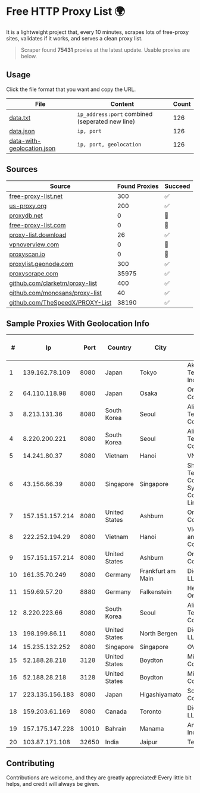 
# Free HTTP Proxy List 🌍

It is a lightweight project that, every 10 minutes, scrapes lots of free-proxy sites, validates if it works, and serves a clean proxy list.


> Scraper found **75431** proxies at the latest update. Usable proxies are below.

## Usage

Click the file format that you want and copy the URL.


|File|Content|Count|
|----|-------|-----|
|[data.txt](https://raw.githubusercontent.com/themiralay/Proxy-List-World/master/data.txt)|`ip_address:port` combined (seperated new line)|126|
|[data.json](https://raw.githubusercontent.com/themiralay/Proxy-List-World/master/data.json)|`ip, port`|126|
|[data-with-geolocation.json](https://raw.githubusercontent.com/themiralay/Proxy-List-World/master/data-with-geolocation.json)|`ip, port, geolocation`|126|

## Sources

|Source|Found Proxies|Succeed|
|------|-------------|-------|
|[free-proxy-list.net](https://free-proxy-list.net)|300|✅|
|[us-proxy.org](https://www.us-proxy.org)|200|✅|
|[proxydb.net](http://proxydb.net)|0|🚫|
|[free-proxy-list.com](https://free-proxy-list.com/?page=&port=&type%5B%5D=http&type%5B%5D=https&up_time=0&search=Search)|0|🚫|
|[proxy-list.download](https://www.proxy-list.download/HTTP)|26|✅|
|[vpnoverview.com](https://vpnoverview.com/privacy/anonymous-browsing/free-proxy-servers)|0|🚫|
|[proxyscan.io](https://www.proxyscan.io)|0|🚫|
|[proxylist.geonode.com](https://proxylist.geonode.com/api/proxy-list?limit=300&page=1&sort_by=lastChecked&sort_type=desc&protocols=http,https)|300|✅|
|[proxyscrape.com](https://api.proxyscrape.com/v2/?request=displayproxies&protocol=http&timeout=10000&country=all&ssl=all&anonymity=all)|35975|✅|
|[github.com/clarketm/proxy-list](https://raw.githubusercontent.com/clarketm/proxy-list/master/proxy-list-raw.txt)|400|✅|
|[github.com/monosans/proxy-list](https://raw.githubusercontent.com/monosans/proxy-list/main/proxies/http.txt)|40|✅|
|[github.com/TheSpeedX/PROXY-List](https://raw.githubusercontent.com/TheSpeedX/PROXY-List/master/http.txt)|38190|✅|


## Sample Proxies With Geolocation Info

|#|Ip|Port|Country|City|Internet Service Provider|
|-|--|----|-------|----|-------------------------|
|1|139.162.78.109|8080|Japan|Tokyo|Akamai Technologies, Inc.|
|2|64.110.118.98|8080|Japan|Osaka|Oracle Corporation|
|3|8.213.131.36|8080|South Korea|Seoul|Alibaba (US) Technology Co., Ltd.|
|4|8.220.200.221|8080|South Korea|Seoul|Alibaba (US) Technology Co., Ltd.|
|5|14.241.80.37|8080|Vietnam|Hanoi|VNPT|
|6|43.156.66.39|8080|Singapore|Singapore|Shenzhen Tencent Computer Systems Company Limited|
|7|157.151.157.214|8080|United States|Ashburn|Oracle Corporation|
|8|222.252.194.29|8080|Vietnam|Hanoi|VietNam Post and Telecom Corporation|
|9|157.151.157.214|8080|United States|Ashburn|Oracle Corporation|
|10|161.35.70.249|8080|Germany|Frankfurt am Main|DigitalOcean, LLC|
|11|159.69.57.20|8880|Germany|Falkenstein|Hetzner Online GmbH|
|12|8.220.223.66|8080|South Korea|Seoul|Alibaba (US) Technology Co., Ltd.|
|13|198.199.86.11|8080|United States|North Bergen|DigitalOcean, LLC|
|14|15.235.132.252|8080|Singapore|Singapore|OVH Hosting|
|15|52.188.28.218|3128|United States|Boydton|Microsoft Corporation|
|16|52.188.28.218|3128|United States|Boydton|Microsoft Corporation|
|17|223.135.156.183|8080|Japan|Higashiyamato|So-net Corporation|
|18|159.203.61.169|8080|Canada|Toronto|DigitalOcean, LLC|
|19|157.175.147.228|10010|Bahrain|Manama|Amazon.com, Inc.|
|20|103.87.171.108|32650|India|Jaipur|Tejays|



## Contributing

Contributions are welcome, and they are greatly appreciated! Every
little bit helps, and credit will always be given.

